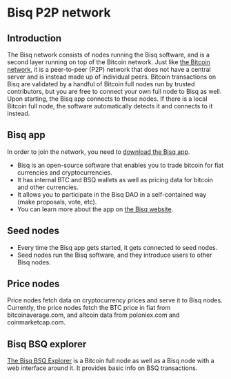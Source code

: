 # Bisq P2P network

## Introduction
The Bisq network consists of nodes running the Bisq software, and is a second layer running on top of the Bitcoin network. Just like [the Bitcoin network](btcnetwork.md), it is a peer-to-peer (P2P) network that does not have a central server and is instead made up of individual peers. Bitcoin transactions on Bisq are validated by a handful of Bitcoin full nodes run by trusted contributors, but you are free to connect your own full node to Bisq as well. Upon starting, the Bisq app connects to these nodes. If there is a local Bitcoin full node, the software automatically detects it and connects to it instead.  

## Bisq app
In order to join the network, you need to [download the Bisq app](https://bisq.network/downloads/).
- Bisq is an open-source software that enables you to trade bitcoin for fiat currencies and cryptocurrencies.
- It has internal BTC and BSQ wallets as well as pricing data for bitcoin and other currencies.
- It allows you to participate in the Bisq DAO in a self-contained way (make proposals, vote, etc). 
- You can learn more about the app on [the Bisq website](https://docs.bisq.network/getting-started.html).

## Seed nodes
- Every time the Bisq app gets started, it gets connected to seed nodes.
- Seed nodes run the Bisq software, and they introduce users to other Bisq nodes.

## Price nodes
Price nodes fetch data on cryptocurrency prices and serve it to Bisq nodes. Currently, the price nodes fetch the BTC price in fiat from bitcoinaverage.com, and altcoin data from poloniex.com and coinmarketcap.com.

## Bisq BSQ explorer
[The Bisq BSQ Explorer](https://explorer.bisq.network/index.html) is a Bitcoin full node as well as a Bisq node with a web interface around it. It provides basic info on BSQ transactions.

